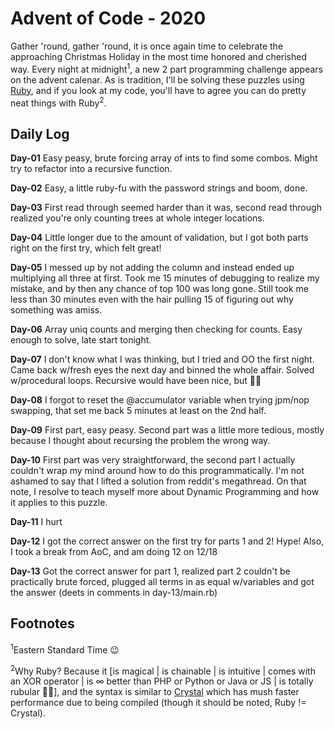 # Advent of Code - 2020
Gather 'round, gather 'round, it is once again time to celebrate the approaching Christmas Holiday in the most time honored and cherished way. Every night at midnight<sup>1</sup>, a new 2 part programming challenge appears on the advent calenar. As is tradition, I'll be solving these puzzles using [Ruby](https://www.ruby-lang.org/en/), and if you look at my code, you'll have to agree you can do pretty neat things with Ruby<sup>2</sup>.


## Daily Log
**Day-01**
Easy peasy, brute forcing array of ints to find some combos. Might try to refactor into a recursive function.

**Day-02**
Easy, a little ruby-fu with the password strings and boom, done.

**Day-03**
First read through seemed harder than it was, second read through realized you're only counting trees at whole integer locations.

**Day-04**
Little longer due to the amount of validation, but I got both parts right on the first try, which felt great!

**Day-05**
I messed up by not adding the column and instead ended up multiplying all three at first. Took me 15 minutes of debugging to realize my mistake, and by then any chance of top 100 was long gone. Still took me less than 30 minutes even with the hair pulling 15 of figuring out why something was amiss.

**Day-06**
Array uniq counts and merging then checking for counts. Easy enough to solve, late start tonight.

**Day-07**
I don't know what I was thinking, but I tried and OO the first night. Came back w/fresh eyes the next day and binned the whole affair. Solved w/procedural loops. Recursive would have been nice, but 🤷‍♂️

**Day-08**
I forgot to reset the @accumulator variable when trying jpm/nop swapping, that set me back 5 minutes at least on the 2nd half.

**Day-09**
First part, easy peasy. Second part was a little more tedious, mostly because I thought about recursing the problem the wrong way.

**Day-10**
First part was very straightforward, the second part I actually couldn't wrap my mind around how to do this programmatically.
I'm not ashamed to say that I lifted a solution from reddit's megathread.
On that note, I resolve to teach myself more about Dynamic Programming and how it applies to this puzzle.

**Day-11**
I hurt

**Day-12**
I got the correct answer on the first try for parts 1 and 2! Hype! Also, I took a break from AoC, and am doing 12 on 12/18

**Day-13**
Got the correct answer for part 1, realized part 2 couldn't be practically brute forced, plugged all terms in as equal w/variables and got the answer (deets in comments in day-13/main.rb)

## Footnotes

<sup>1</sup>Eastern Standard Time 😉

<sup>2</sup>Why Ruby? Because it [is magical | is chainable | is intuitive | comes with an XOR operator | is ∞ better than PHP or Python or Java or JS | is totally rubular 🏄‍♂️], and the syntax is similar to [Crystal](https://crystal-lang.org/) which has mush faster performance due to being compiled (though it should be noted, Ruby != Crystal).
